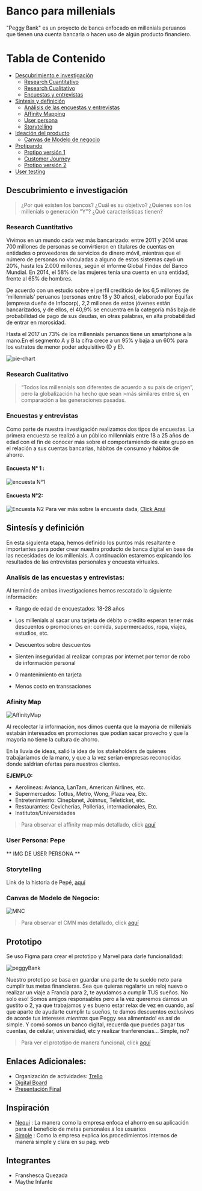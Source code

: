 # Banco para millenials
"Peggy Bank" es un proyecto de banca enfocado en millenials peruanos que tienen una cuenta bancaria o hacen uso de algún producto financiero.

# Tabla de Contenido
- [Descubrimiento e investigación](#investigación)
   - [Research Cuantitativo](#)
   - [Research Cualitativo](#)
   - [Encuestas y entrevistas](#)
- [Sintesis y definición](#sintesis)
  - [Análisis de las encuestas y entrevistas](#)
  - [Affinity Mapping](#)
  - [User persona](#)
  - [Storytelling](#)
- [Ideación del producto](#)
  - [Canvas de Modelo de negocio](#)
- [Protipando](#)
  - [Protipo versión 1](#)
  - [Customer Journey](#)
  - [Protipo versión 2](#)
- [User testing](#)


## Descubrimiento e investigación
>¿Por qué existen los bancos?
>¿Cuál es su objetivo?
>¿Quienes son los millenials o generación "Y"?
>¿Qué características tienen?

### Research Cuantitativo
Vivimos en un mundo cada vez más bancarizado:
entre 2011 y 2014 unas 700 millones de personas se convirtieron en titulares de cuentas en entidades o proveedores de servicios de dinero móvil, mientras que el número de personas no vinculadas a alguno de estos sistemas cayó un 20%, hasta los 2.000 millones, según el informe Global Findex del Banco Mundial. En 2014, el 58% de las mujeres tenía una cuenta en una entidad, frente al 65% de hombres.

De acuerdo con un estudio sobre el perfil crediticio de los 6,5 millones de ‘millennials’ peruanos (personas entre 18 y 30 años), elaborado por Equifax (empresa dueña de Infocorp), 2,2 millones de estos jóvenes están bancarizados, y de ellos, el 40,9% se encuentra en la categoría más baja de probabilidad de pago de sus deudas, en otras palabras, en alta probabilidad de entrar en morosidad.

Hasta el 2017 un 73% de los millennials peruanos tiene un smartphone a la mano.En el segmento A y B la cifra crece a un 95% y baja a un 60% para los estratos de menor poder adquisitivo (D y E).

![pie-chart](assets/chart.png)

### Research Cualitativo
>“Todos los millennials son diferentes de acuerdo a su país de origen”, pero la globalización ha hecho que sean >más similares entre sí, en comparación a las generaciones pasadas.

### Encuestas y entrevistas
Como parte de nuestra investigación realizamos dos tipos de encuestas. La primera encuesta se realizó a un público millennials entre 18 a 25 años de edad con el fin de conocer más sobre el comportamiendo de este grupo en el relación a sus cuentas bancarias, hábitos de consumo y hábitos de ahorro.

#### Encuesta N° 1 :
![encuesta N°1](assets/encuesta-maythe.png)

#### Encuesta N°2:
![Encuesta N2](assets/encuesta-Fran.png)
Para ver más sobre la encuesta dada, [Click Aqui](https://docs.google.com/forms/d/1WMbbFVPTQrjaOzwvj72N88PzAmgEKu8uMIh_QwR2BFA/edit#responses)

## Sintesís y definición  
En esta siguienta etapa, hemos definido los puntos más resaltante e importantes para poder crear nuestra producto de banca digital en base de las necesidades de los millenials. A continuación estaremos expicando los resultados de las entrevistas personales y encuesta virtuales.

### Analísis de las encuestas y entrevistas:
Al terminó de ambas investigaciones hemos rescatado la siguiente información:

  - Rango de edad de encuestados: 18-28 años

  - Los millenials al sacar una tarjeta de débito o crédito esperan tener más descuentos o promociones en: comida, supermercados, ropa, viajes, estudios, etc.

  - Descuentos sobre descuentos

  - Sienten inseguridad al realizar compras por internet por temor de robo de información personal

  - 0 mantenimiento en tarjeta

  - Menos costo en transsaciones

  ### Afinity Map

  ![AffinityMap](assets/affinityMap.png)
  
  Al recolectar la información, nos dimos cuenta que la mayoría de millenials estabán interesados en promociones que podían sacar provecho y que la mayoria no tiene la cultura de ahorro. 

  En la lluvía de ideas, salió la idea de los stakeholders de quienes trabajaríamos de la mano, y que a la vez serían empresas reconocidas donde saldrían ofertas para nuestros clientes.

  **EJEMPLO:**

- Aerolineas: Avianca, LanTam, American Airlines, etc.
- Supermercados: Tottus, Metro, Wong, Plaza vea, Etc.
- Entretenimiento: Cineplanet, Joinnus, Teleticket, etc.
- Restaurantes: Cevicherias, Pollerias, internacionales, Etc.
- Institutos/Universidades

> Para observar el affinity map más detallado, click [aquí](https://realtimeboard.com/app/board/o9J_kzv4XjQ=/)

### User Persona: Pepe

** IMG DE USER PERSONA **


### Storytelling

Link de la historia de Pepé, [aquí](https://1drv.ms/w/s!Ajr-tUTQOX2ugRsxhHMkWi8Mxr4C)

### Canvas de Modelo de Negocio:

 ![MNC](assets/canvas.png)

 > Para observar el CMN más detallado, click [aquí](https://realtimeboard.com/app/board/o9J_kzv4XjQ=/)

 ## Prototipo

Se uso Figma para crear el prototipo y Marvel para darle funcionalidad:

![peggyBank](assets/intro.png)

Nuestro prototipo se basa en guardar una parte de tu sueldo neto para cumplir tus metas financieras. Sea que quieras regalarte un reloj nuevo o realizar un viaje a Francia para 2, te ayudamos a cumplir TUS sueños. No solo eso! Somos amigos responsables pero a la vez queremos darnos un gustito o 2, ya que trabajamos y es bueno estar relax de vez en cuando, así que aparte de ayudarte cumplir tu sueños, te damos descuentos exclusivos de acorde tus intereses _mientras_ que Peggy sea alimentado! es así de simple. Y comó somos un banco digital, recuerda que puedes pagar tus cuentas, de celular, universidad, etc y realizar tranferencias... Simple, no?

> Para ver el prototipo de manera funcional, click [aquí](https://marvelapp.com/3159d77)

## Enlaces Adicionales:

- Organización de actividades: [Trello](https://trello.com/b/vUKS3nc6/banco-digital-millenials-piggybank)
- [Digital Board](https://realtimeboard.com/app/dashboard/) 
- [Presentación Final](https://onedrive.live.com/view.aspx?resid=AE7D39D044B5FE3A!151&ithint=file%2cpptx&app=PowerPoint&authkey=!AOiq8jHfPXEJ5Jk)

## Inspiración

- [Nequi](https://www.nequi.com.co/#1) : La manera como la empresa enfoca el ahorro en su aplicación para el beneficio de metas personales a los usuarios
- [Simple](https://www.simple.com/) : Como la empresa explica los procedimientos internos de manera simple y clara en su pág. web

## Integrantes
  - Franshesca Quezada
  - Maythe Infante
